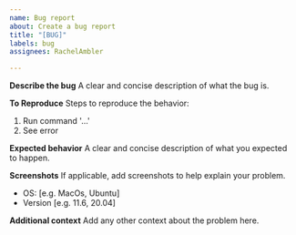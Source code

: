 ```yaml
---
name: Bug report
about: Create a bug report
title: "[BUG]"
labels: bug
assignees: RachelAmbler

---
```


**Describe the bug**
A clear and concise description of what the bug is.

**To Reproduce**
Steps to reproduce the behavior:
1. Run command '...'
2. See error

**Expected behavior**
A clear and concise description of what you expected to happen.

**Screenshots**
If applicable, add screenshots to help explain your problem.

 - OS: [e.g. MacOs, Ubuntu]
 - Version [e.g. 11.6, 20.04]

**Additional context**
Add any other context about the problem here.
